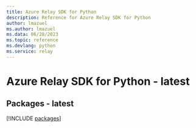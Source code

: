 ```yaml
---
title: Azure Relay SDK for Python
description: Reference for Azure Relay SDK for Python
author: lmazuel
ms.author: lmazuel
ms.data: 06/28/2023
ms.topic: reference
ms.devlang: python
ms.service: relay
---
```

# Azure Relay SDK for Python - latest
## Packages - latest
[!INCLUDE [packages](relay-index.md)]